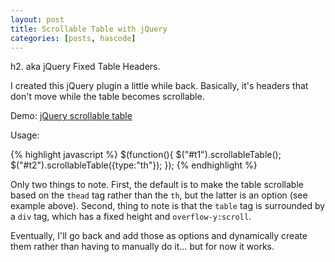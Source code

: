 ```yaml
---
layout: post
title: Scrollable Table with jQuery
categories: [posts, hascode]
---
```

h2. aka jQuery Fixed Table Headers.

I created this jQuery plugin a little while back.  Basically, it's headers that don't move while the table becomes scrollable.

Demo: [jQuery scrollable table](/demos/jqueryScrollableTable/)

Usage:

{% highlight javascript %}
$(function(){
  $("#t1").scrollableTable();
  $("#t2").scrollableTable({type:"th"});
});
{% endhighlight %}



Only two things to note.  First, the default is to make the table scrollable based on the <code>thead</code> tag rather than the <code>th</code>, but the latter is an option (see example above).  Second, thing to note is that the <code>table</code> tag is surrounded by a <code>div</code> tag, which has a fixed height and <code>overflow-y:scroll</code>.

Eventually, I'll go back and add those as options and dynamically create them rather than having to manually do it... but for now it works.
